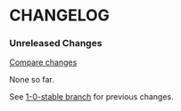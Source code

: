 # CHANGELOG

### Unreleased Changes

[Compare changes](https://github.com/codevise/pageflow-vr/compare/1-0-stable...master)

None so far.

See
[1-0-stable branch](https://github.com/codevise/pageflow-vr/blob/1-0-stable/CHANGELOG.md)
for previous changes.
